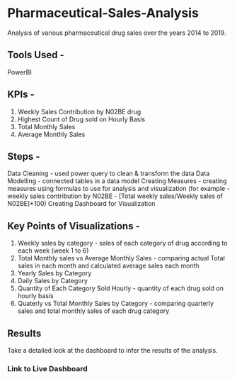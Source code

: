 # Pharmaceutical-Sales-Analysis
Analysis of various pharmaceutical drug sales over the years 2014 to 2019.

## Tools Used - 
PowerBI

## KPIs -
1. Weekly Sales Contribution by N02BE drug
2. Highest Count of Drug sold on Hourly Basis
3. Total Monthly Sales
4. Average Monthly Sales

## Steps - 
Data Cleaning - used power query to clean & transform the data
Data Modelling - connected tables in a data model
Creating Measures - creating measures using formulas to use for analysis and visualization (for example - weekly sales contribution by N02BE - [Total weekly sales/Weekly sales of N02BE]*100)
Creating Dashboard for Visualization

## Key Points of Visualizations -
1. Weekly sales by category - sales of each category of drug according to each week (week 1 to 6)
2. Total Monthly sales vs Average Monthly Sales - comparing actual Total sales in each month and calculated average sales each month
3. Yearly Sales by Category
4. Daily Sales by Category
5. Quantity of Each Category Sold Hourly - quantity of each drug sold on hourly basis
6. Quaterly vs Total Monthly Sales by Category - comparing quarterly sales and total monthly sales of each drug category

## Results
Take a detailed look at the dashboard to infer the results of the analysis.

### Link to Live Dashboard
